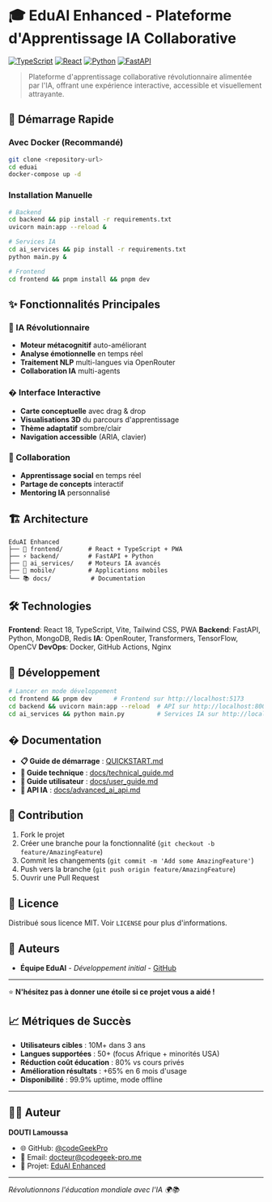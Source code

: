 # 🎓 EduAI Enhanced - Plateforme d'Apprentissage IA Collaborative

[![TypeScript](https://img.shields.io/badge/TypeScript-007ACC?style=for-the-badge&logo=typescript&logoColor=white)]()
[![React](https://img.shields.io/badge/React-20232A?style=for-the-badge&logo=react&logoColor=61DAFB)]()
[![Python](https://img.shields.io/badge/Python-3776AB?style=for-the-badge&logo=python&logoColor=white)]()
[![FastAPI](https://img.shields.io/badge/FastAPI-005571?style=for-the-badge&logo=fastapi)]()

> Plateforme d'apprentissage collaborative révolutionnaire alimentée par l'IA, offrant une expérience interactive, accessible et visuellement attrayante.

## 🚀 Démarrage Rapide

### Avec Docker (Recommandé)
```bash
git clone <repository-url>
cd eduai
docker-compose up -d
```

### Installation Manuelle
```bash
# Backend
cd backend && pip install -r requirements.txt
uvicorn main:app --reload &

# Services IA
cd ai_services && pip install -r requirements.txt
python main.py &

# Frontend
cd frontend && pnpm install && pnpm dev
```

## ✨ Fonctionnalités Principales

### 🧠 IA Révolutionnaire
- **Moteur métacognitif** auto-améliorant
- **Analyse émotionnelle** en temps réel
- **Traitement NLP** multi-langues via OpenRouter
- **Collaboration IA** multi-agents

### � Interface Interactive
- **Carte conceptuelle** avec drag & drop
- **Visualisations 3D** du parcours d'apprentissage  
- **Thème adaptatif** sombre/clair
- **Navigation accessible** (ARIA, clavier)

### 🔗 Collaboration
- **Apprentissage social** en temps réel
- **Partage de concepts** interactif
- **Mentoring IA** personnalisé

## 🏗 Architecture

```
EduAI Enhanced
├── 🎨 frontend/       # React + TypeScript + PWA
├── ⚡ backend/        # FastAPI + Python  
├── 🤖 ai_services/    # Moteurs IA avancés
├── 📱 mobile/         # Applications mobiles
└── 📚 docs/           # Documentation
```

## 🛠 Technologies

**Frontend**: React 18, TypeScript, Vite, Tailwind CSS, PWA
**Backend**: FastAPI, Python, MongoDB, Redis
**IA**: OpenRouter, Transformers, TensorFlow, OpenCV
**DevOps**: Docker, GitHub Actions, Nginx

## 🔧 Développement

```bash
# Lancer en mode développement
cd frontend && pnpm dev      # Frontend sur http://localhost:5173
cd backend && uvicorn main:app --reload  # API sur http://localhost:8000
cd ai_services && python main.py         # Services IA sur http://localhost:8001
```

## � Documentation

- **📋 Guide de démarrage** : [QUICKSTART.md](QUICKSTART.md)
- **🔧 Guide technique** : [docs/technical_guide.md](docs/technical_guide.md)
- **👥 Guide utilisateur** : [docs/user_guide.md](docs/user_guide.md)
- **🤖 API IA** : [docs/advanced_ai_api.md](docs/advanced_ai_api.md)

## 🤝 Contribution

1. Fork le projet
2. Créer une branche pour la fonctionnalité (`git checkout -b feature/AmazingFeature`)
3. Commit les changements (`git commit -m 'Add some AmazingFeature'`)
4. Push vers la branche (`git push origin feature/AmazingFeature`)
5. Ouvrir une Pull Request

## 📄 Licence

Distribué sous licence MIT. Voir `LICENSE` pour plus d'informations.

## 🌟 Auteurs

- **Équipe EduAI** - *Développement initial* - [GitHub](https://github.com/codeGeekPro)

---

⭐ **N'hésitez pas à donner une étoile si ce projet vous a aidé !**


## 📈 Métriques de Succès

- **Utilisateurs cibles** : 10M+ dans 3 ans
- **Langues supportées** : 50+ (focus Afrique + minorités USA)
- **Réduction coût éducation** : 80% vs cours privés
- **Amélioration résultats** : +65% en 6 mois d'usage
- **Disponibilité** : 99.9% uptime, mode offline

---

## 👨‍💻 Auteur

**DOUTI Lamoussa**
- 🌐 GitHub: [@codeGeekPro](https://github.com/codeGeekPro)
- 📧 Email: docteur@codegeek-pro.me
- 🚀 Projet: [EduAI Enhanced](https://github.com/codeGeekPro/EduAI-Enhanced)

---

*Révolutionnons l'éducation mondiale avec l'IA 🌍📚*
